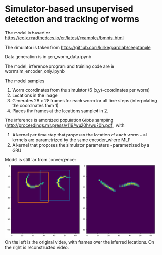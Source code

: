 # Simulator-based unsupervised detection and tracking of worms

The model is based on https://coix.readthedocs.io/en/latest/examples/bmnist.html

The simulator is taken from https://github.com/kirkegaardlab/deeptangle

Data generation is in gen_worm_data.ipynb

The model, inference program and training code are in wormsim_encoder_only.ipynb


The model samples 
1. Worm coordinates from the simulator (6 (x,y)-coordinates per worm)
2. Locations in the image
3. Generates 28 x 28 frames for each worm for all time steps (interpolating the coordinates from 1)
4. Places the frames at the locations sampled in 2.

The inference is amortized population Gibbs sampling (http://proceedings.mlr.press/v119/wu20h/wu20h.pdf), with
1. A kernel per time step that proposes the location of each worm - all kernels are parametrized by the same encoder_where MLP
2. A kernel that proposes the simulator parameters - parametrized by a GRU

Model is still far from convergence:
![](https://github.com/deoxyribose/wormsim/blob/main/worms.gif)
On the left is the original video, with frames over the inferred locations.
On the right is reconstructed video.
